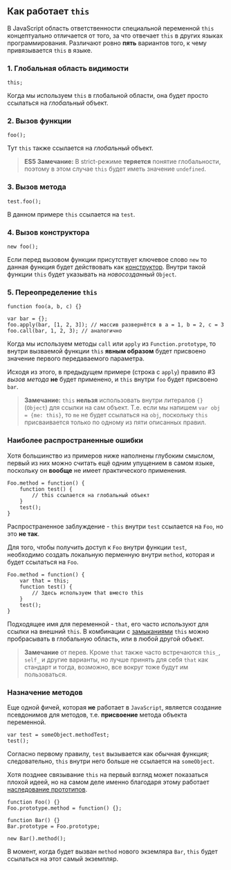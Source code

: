 ## Как работает `this`

В JavaScript область ответственности специальной переменной `this` концептуально отличается от того, за что отвечает `this` в других языках программирования. Различают ровно **пять** вариантов того, к чему привязывается `this` в языке.

### 1. Глобальная область видимости

    this;

Когда мы используем `this` в глобальной области, она будет просто ссылаться на *глобальный* объект.

### 2. Вызов функции

    foo();

Тут `this` также ссылается на *глобальный* объект.

> **ES5 Замечание:** В strict-режиме **теряется** понятие глобальности, поэтому в этом случае `this` будет иметь значение `undefined`.

### 3. Вызов метода

    test.foo();

В данном примере `this` ссылается на `test`.

### 4. Вызов конструктора

    new foo();

Если перед вызовом функции присутствует ключевое слово `new` то данная функция будет действовать как [конструктор](#function.constructors). Внутри такой функции `this` будет указывать на *новосозданный* `Object`.

### 5. Переопределение `this`

    function foo(a, b, c) {}

    var bar = {};
    foo.apply(bar, [1, 2, 3]); // массив развернётся в a = 1, b = 2, c = 3
    foo.call(bar, 1, 2, 3); // аналогично

Когда мы используем методы `call` или `apply` из `Function.prototype`, то внутри вызваемой функции `this` **явным образом** будет присвоено значение первого передаваемого параметра.

Исходя из этого, в предыдущем примере (строка с `apply`) правило #3 *вызов метода* **не** будет применено, и `this` внутри `foo` будет присвоено `bar`.

> **Замечание:** `this` **нельзя** использовать внутри литералов `{}` (`Object`) для ссылки на сам объект. Т.е. если мы напишем `var obj = {me: this}`, то `me` не будет ссылаться на `obj`, поскольку `this` присваивается только по одному из пяти описанных правил.

### Наиболее распространенные ошибки

Хотя большинство из примеров ниже наполнены глубоким смыслом, первый из них можно считать ещё одним упущением в самом языке, поскольку он **вообще** не имеет практического применения.

    Foo.method = function() {
        function test() {
            // this ссылается на глобальный объект
        }
        test();
    }

Распространенное заблуждение - `this` внутри `test` ссылается на `Foo`, но это **не так**.

Для того, чтобы получить доступ к `Foo` внутри функции `test`, необходимо создать локальную перменную внутри `method`, которая и будет ссылаться на `Foo`.

    Foo.method = function() {
        var that = this;
        function test() {
            // Здесь используем that вместо this
        }
        test();
    }

Подходящее имя для переменной - `that`, его часто используют для ссылки на внешний `this`. В комбинации с [замыканиями](#function.closures) `this` можно пробрасывать в глобальную область, или в любой другой объект.

> **Замечание** от перев. Кроме `that` также часто встречаются `this_`, `self_` и другие варианты, но лучше принять для себя `that` как стандарт и тогда, возможно, все вокруг тоже будут им пользоваться.

### Назначение методов

Еще одной фичей, которая **не** работает в `JavaScript`, является создание псевдонимов для методов, т.е. **присвоение** метода объекта переменной.

    var test = someObject.methodTest;
    test();

Согласно первому правилу, `test` вызывается как обычная функция; следовательно, `this` внутри него больше не ссылается на `someObject`.

Хотя позднее связывание `this` на первый взгляд может показаться плохой идеей, но на самом деле именно благодаря этому работает [наследование прототипов](#object.prototype).

    function Foo() {}
    Foo.prototype.method = function() {};

    function Bar() {}
    Bar.prototype = Foo.prototype;

    new Bar().method();

В момент, когда будет вызван `method` нового экземляра `Bar`, `this` будет ссылаться на этот самый экземпляр.

